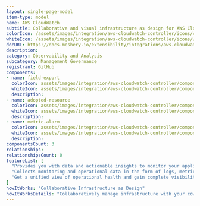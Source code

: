 ```yaml
---
layout: single-page-model
item-type: model
name: AWS CloudWatch
subtitle: Collaborative and visual infrastructure as design for AWS CloudWatch
colorIcon: /assets/images/integration/aws-cloudwatch-controller/icons/color/aws-cloudwatch-controller-color.svg
whiteIcon: /assets/images/integration/aws-cloudwatch-controller/icons/white/aws-cloudwatch-controller-white.svg
docURL: https://docs.meshery.io/extensibility/integrations/aws-cloudwatch-controller
description: 
category: Observability and Analysis
subcategory: Management Governance
registrant: GitHub
components: 
- name: field-export
  colorIcon: assets/images/integration/aws-cloudwatch-controller/components/field-export/icons/color/field-export-color.svg
  whiteIcon: assets/images/integration/aws-cloudwatch-controller/components/field-export/icons/white/field-export-white.svg
  description: 
- name: adopted-resource
  colorIcon: assets/images/integration/aws-cloudwatch-controller/components/adopted-resource/icons/color/adopted-resource-color.svg
  whiteIcon: assets/images/integration/aws-cloudwatch-controller/components/adopted-resource/icons/white/adopted-resource-white.svg
  description: 
- name: metric-alarm
  colorIcon: assets/images/integration/aws-cloudwatch-controller/components/metric-alarm/icons/color/metric-alarm-color.svg
  whiteIcon: assets/images/integration/aws-cloudwatch-controller/components/metric-alarm/icons/white/metric-alarm-white.svg
  description: 
componentsCount: 3
relationships: 
relationshipsCount: 0
featureList: [
  "Provides you with data and actionable insights to monitor your applications, respond to system-wide performance changes, and optimize resource utilization.",
  "Collects monitoring and operational data in the form of logs, metrics, and traces.",
  "Get a unified view of operational health and gain complete visibility of your AWS resources, applications, and services running on AWS and on-premises."
]
howItWorks: "Collaborative Infrastructure as Design"
howItWorksDetails: "Collaboratively manage infrastructure with your coworkers synchronously sharing the same designs."
---
```

